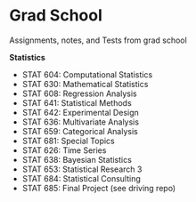 Grad School
====================

Assignments, notes, and Tests from grad school


**Statistics**
- STAT 604: Computational Statistics
- STAT 630: Mathematical Statistics
- STAT 608: Regression Analysis
- STAT 641: Statistical Methods
- STAT 642: Experimental Design
- STAT 636: Multivariate Analysis
- STAT 659: Categorical Analysis
- STAT 681: Special Topics  
- STAT 626: Time Series
- STAT 638: Bayesian Statistics
- STAT 653: Statistical Research 3
- STAT 684: Statistical Consulting
- STAT 685: Final Project (see driving repo)
